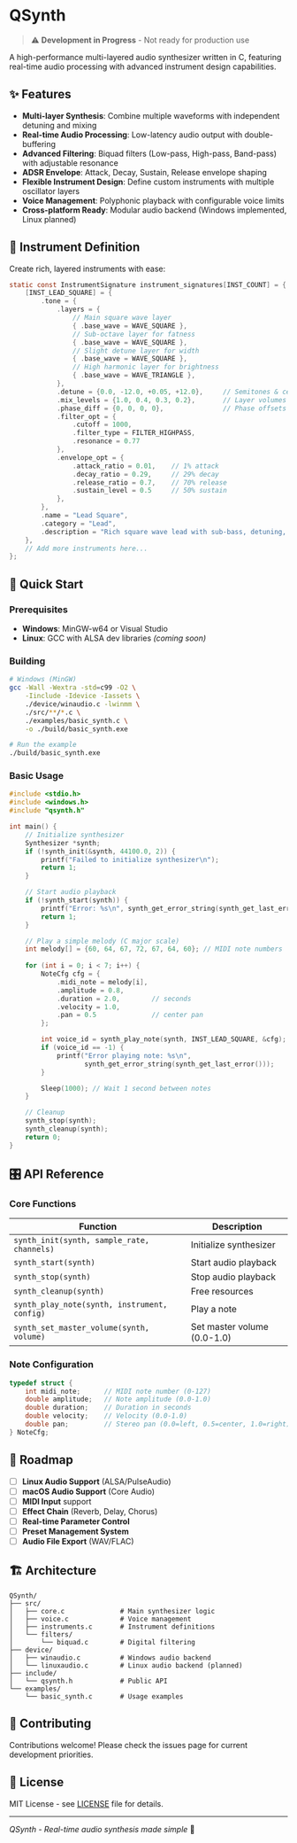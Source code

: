 # QSynth

> ⚠️ **Development in Progress** - Not ready for production use

A high-performance multi-layered audio synthesizer written in C, featuring real-time audio processing with advanced instrument design capabilities.

## ✨ Features

- **Multi-layer Synthesis**: Combine multiple waveforms with independent detuning and mixing
- **Real-time Audio Processing**: Low-latency audio output with double-buffering
- **Advanced Filtering**: Biquad filters (Low-pass, High-pass, Band-pass) with adjustable resonance
- **ADSR Envelope**: Attack, Decay, Sustain, Release envelope shaping
- **Flexible Instrument Design**: Define custom instruments with multiple oscillator layers
- **Voice Management**: Polyphonic playback with configurable voice limits
- **Cross-platform Ready**: Modular audio backend (Windows implemented, Linux planned)

## 🎵 Instrument Definition

Create rich, layered instruments with ease:

```c
static const InstrumentSignature instrument_signatures[INST_COUNT] = {
    [INST_LEAD_SQUARE] = {
        .tone = {
            .layers = {
                // Main square wave layer
                { .base_wave = WAVE_SQUARE },
                // Sub-octave layer for fatness  
                { .base_wave = WAVE_SQUARE },
                // Slight detune layer for width
                { .base_wave = WAVE_SQUARE },
                // High harmonic layer for brightness
                { .base_wave = WAVE_TRIANGLE },
            },
            .detune = {0.0, -12.0, +0.05, +12.0},     // Semitones & cents
            .mix_levels = {1.0, 0.4, 0.3, 0.2},       // Layer volumes
            .phase_diff = {0, 0, 0, 0},               // Phase offsets
            .filter_opt = {
                .cutoff = 1000, 
                .filter_type = FILTER_HIGHPASS, 
                .resonance = 0.77
            },
            .envelope_opt = {
                .attack_ratio = 0.01,    // 1% attack
                .decay_ratio = 0.29,     // 29% decay  
                .release_ratio = 0.7,    // 70% release
                .sustain_level = 0.5     // 50% sustain
            },
        },
        .name = "Lead Square",
        .category = "Lead",
        .description = "Rich square wave lead with sub-bass, detuning, and harmonic layers"
    },
    // Add more instruments here...
};
```

## 🚀 Quick Start

### Prerequisites
- **Windows**: MinGW-w64 or Visual Studio
- **Linux**: GCC with ALSA dev libraries *(coming soon)*

### Building

```bash
# Windows (MinGW)
gcc -Wall -Wextra -std=c99 -O2 \
    -Iinclude -Idevice -Iassets \
    ./device/winaudio.c -lwinmm \
    ./src/**/*.c \
    ./examples/basic_synth.c \
    -o ./build/basic_synth.exe

# Run the example
./build/basic_synth.exe
```

### Basic Usage

```c
#include <stdio.h>
#include <windows.h>
#include "qsynth.h"

int main() {
    // Initialize synthesizer
    Synthesizer *synth;
    if (!synth_init(&synth, 44100.0, 2)) {
        printf("Failed to initialize synthesizer\n");
        return 1;
    }

    // Start audio playback
    if (!synth_start(synth)) {
        printf("Error: %s\n", synth_get_error_string(synth_get_last_error()));
        return 1;
    }

    // Play a simple melody (C major scale)
    int melody[] = {60, 64, 67, 72, 67, 64, 60}; // MIDI note numbers
    
    for (int i = 0; i < 7; i++) {
        NoteCfg cfg = {
            .midi_note = melody[i],
            .amplitude = 0.8,
            .duration = 2.0,        // seconds
            .velocity = 1.0,
            .pan = 0.5              // center pan
        };

        int voice_id = synth_play_note(synth, INST_LEAD_SQUARE, &cfg);
        if (voice_id == -1) {
            printf("Error playing note: %s\n", 
                   synth_get_error_string(synth_get_last_error()));
        }

        Sleep(1000); // Wait 1 second between notes
    }

    // Cleanup
    synth_stop(synth);
    synth_cleanup(synth);
    return 0;
}
```

## 🎛️ API Reference

### Core Functions

| Function | Description |
|----------|-------------|
| `synth_init(synth, sample_rate, channels)` | Initialize synthesizer |
| `synth_start(synth)` | Start audio playback |
| `synth_stop(synth)` | Stop audio playback |
| `synth_cleanup(synth)` | Free resources |
| `synth_play_note(synth, instrument, config)` | Play a note |
| `synth_set_master_volume(synth, volume)` | Set master volume (0.0-1.0) |

### Note Configuration

```c
typedef struct {
    int midi_note;      // MIDI note number (0-127)
    double amplitude;   // Note amplitude (0.0-1.0)
    double duration;    // Duration in seconds
    double velocity;    // Velocity (0.0-1.0)
    double pan;         // Stereo pan (0.0=left, 0.5=center, 1.0=right)
} NoteCfg;
```

## 🎯 Roadmap

- [ ] **Linux Audio Support** (ALSA/PulseAudio)
- [ ] **macOS Audio Support** (Core Audio)
- [ ] **MIDI Input** support
- [ ] **Effect Chain** (Reverb, Delay, Chorus)
- [ ] **Real-time Parameter Control**
- [ ] **Preset Management System**
- [ ] **Audio File Export** (WAV/FLAC)

## 🏗️ Architecture

```
QSynth/
├── src/
│   ├── core.c              # Main synthesizer logic
│   ├── voice.c             # Voice management
│   ├── instruments.c       # Instrument definitions
│   └── filters/
│       └── biquad.c        # Digital filtering
├── device/
│   ├── winaudio.c          # Windows audio backend
│   └── linuxaudio.c        # Linux audio backend (planned)
├── include/
│   └── qsynth.h            # Public API
└── examples/
    └── basic_synth.c       # Usage examples
```

## 🤝 Contributing

Contributions welcome! Please check the issues page for current development priorities.

## 📄 License

MIT License - see [LICENSE](LICENSE) file for details.

---

*QSynth - Real-time audio synthesis made simple* 🎵
